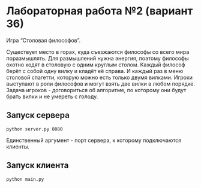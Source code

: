 # Лабораторная работа №2 (вариант 36)

Игра “Столовая философов”. 

Существует место в горах, куда
съезжаются философы со всего мира поразмышлять. Для размышлений 
нужна энергия, поэтому философы охотно ходят в столовую с одним 
круглым столом. Каждый философ берёт с собой одну вилку и кладёт
её справа. И каждый раз в меню столовой спагетти, которую можно
есть только двумя вилками. Игроки выступают в роли философов и 
могут взять две вилки в любом порядке. Задача игроков - договориться
об алгоритме, по которому они будут брать вилки и не умереть с голоду.

## Запуск сервера

```
python server.py 8080
```
Единственный аргумент - порт сервера, к которому подключаются клиенты.

## Запуск клиента

```
python main.py
```

